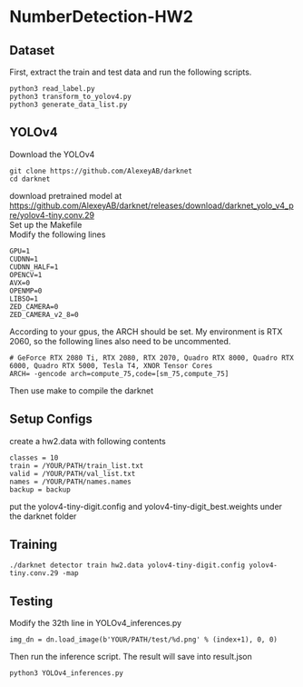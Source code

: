 # NumberDetection-HW2
## Dataset
First, extract the train and test data and run the following scripts.
```
python3 read_label.py
python3 transform_to_yolov4.py
python3 generate_data_list.py
```

## YOLOv4
Download the YOLOv4
```
git clone https://github.com/AlexeyAB/darknet
cd darknet
```
download pretrained model at 
https://github.com/AlexeyAB/darknet/releases/download/darknet_yolo_v4_pre/yolov4-tiny.conv.29  
Set up the Makefile  
Modify the following lines
```
GPU=1
CUDNN=1
CUDNN_HALF=1
OPENCV=1
AVX=0
OPENMP=0
LIBSO=1
ZED_CAMERA=0
ZED_CAMERA_v2_8=0
```
According to your gpus, the ARCH should be set. My environment is RTX 2060, so the following lines also need to be uncommented.
```
# GeForce RTX 2080 Ti, RTX 2080, RTX 2070, Quadro RTX 8000, Quadro RTX 6000, Quadro RTX 5000, Tesla T4, XNOR Tensor Cores
ARCH= -gencode arch=compute_75,code=[sm_75,compute_75]
```
Then use make to compile the darknet

## Setup Configs
create a hw2.data with following contents
```
classes = 10
train = /YOUR/PATH/train_list.txt
valid = /YOUR/PATH/val_list.txt
names = /YOUR/PATH/names.names
backup = backup
```
put the yolov4-tiny-digit.config and yolov4-tiny-digit_best.weights under the darknet folder  
## Training
```
./darknet detector train hw2.data yolov4-tiny-digit.config yolov4-tiny.conv.29 -map
```
## Testing
Modify the 32th line in YOLOv4_inferences.py
```
img_dn = dn.load_image(b'YOUR/PATH/test/%d.png' % (index+1), 0, 0)
```
Then run the inference script. The result will save into result.json
```
python3 YOLOv4_inferences.py
```
